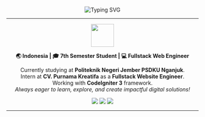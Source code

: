 ###

<p align="center">
	<img src="https://readme-typing-svg.demolab.com?font=Fira+Code&size=24&pause=1000&color=F7A41D&center=true&vCenter=true&width=435&lines=Hi%2C+I'm+Afrizal+Wahyu+Alkautsar!;Welcome+to+my+GitHub+Profile!" alt="Typing SVG" />
</p>

---


<div align="center" style="margin-bottom: 10px;">
	<img src="https://img.icons8.com/color/96/000000/developer.png" width="60"/>
</div>

<p align="center">
	<b>🌏 Indonesia | 🎓 7th Semester Student | 💻 Fullstack Web Engineer</b>
</p>

<p align="center" style="max-width: 500px; margin: auto;">
	Currently studying at <b>Politeknik Negeri Jember PSDKU Nganjuk</b>.<br>
	Intern at <b>CV. Purnama Kreatifa</b> as a <b>Fullstack Website Engineer</b>.<br>
	Working with <b>CodeIgniter 3</b> framework.<br>
	<i>Always eager to learn, explore, and create impactful digital solutions!</i>
</p>

<p align="center">
	<img src="https://img.shields.io/badge/Framework-CodeIgniter3-FF5722?style=for-the-badge&logo=codeigniter&logoColor=white"/>
	<img src="https://img.shields.io/badge/Fullstack%20Web-Engineering-4CAF50?style=for-the-badge"/>
	<img src="https://img.shields.io/badge/Student-Polije%20Nganjuk-2196F3?style=for-the-badge"/>
</p>

---

